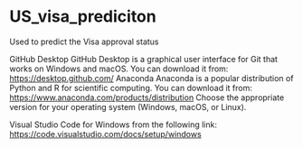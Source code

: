 # US_visa_prediciton
Used to predict the Visa approval status


GitHub Desktop
GitHub Desktop is a graphical user interface for Git that works on Windows and macOS. You can download it from:
https://desktop.github.com/
Anaconda
Anaconda is a popular distribution of Python and R for scientific computing. You can download it from:
https://www.anaconda.com/products/distribution
Choose the appropriate version for your operating system (Windows, macOS, or Linux).

Visual Studio Code for Windows from the following link:
https://code.visualstudio.com/docs/setup/windows

